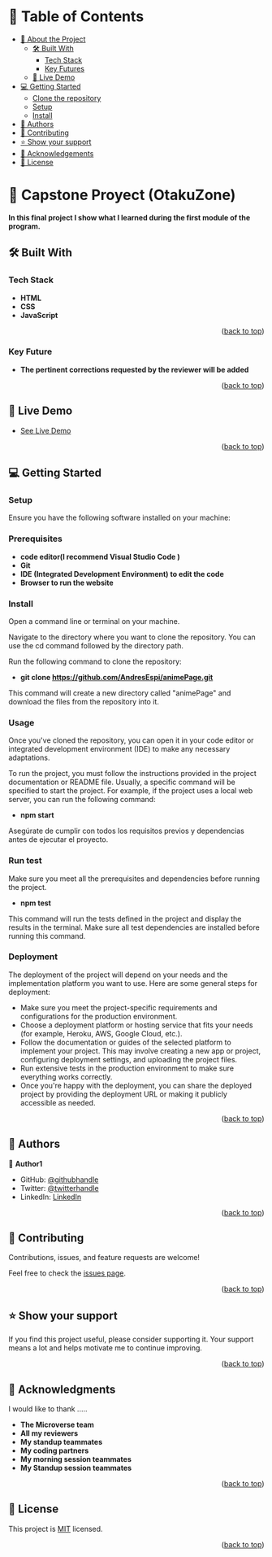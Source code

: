 <a name="readme-top"></a>
# 📗 Table of Contents

- [📖 About the Project](#about-project)
  - [🛠 Built With](#built-with)
    - [Tech Stack](#tech-stack)
    - [Key Futures](#key-futures)
  - [🚀 Live Demo](#live-demo)
- [💻 Getting Started](#getting-started)
  - [Clone the repository](#Clone-the-repository)
  - [Setup](#setup)
  - [Install](#install)
- [👥 Authors](#authors)
- [🤝 Contributing](#contributing)
- [⭐️ Show your support](#support)
- [🙏 Acknowledgements](#acknowledgements)
- [📝 License](#license)



# 📖 Capstone Proyect (OtakuZone) <a name="about-project"></a>

**In this final project I show what I learned during the first module of the program.** 

## 🛠 Built With <a name="built-with"></a>

### Tech Stack <a name="tech-stack"></a>

- **HTML**
- **CSS**
- **JavaScript**

<p align="right">(<a href="#readme-top">back to top</a>)</p>

### Key Future <a name="key-future"></a>

- **The pertinent corrections requested by the reviewer will be added**


<p align="right">(<a href="#readme-top">back to top</a>)</p>

## 🚀 Live Demo <a name="live-demo"></a>

- [See Live Demo](https://andresespi.github.io/animePage/)

<p align="right">(<a href="#readme-top">back to top</a>)</p>

## 💻 Getting Started <a name="getting-started"></a>
### Setup

Ensure you have the following software installed on your machine:

### Prerequisites

- **code editor(I recommend Visual Studio Code )**
- **Git**
- **IDE (Integrated Development Environment) to edit the code**
- **Browser to run the website**

### Install

Open a command line or terminal on your machine.

Navigate to the directory where you want to clone the repository. You can use the cd command followed by the directory path.

Run the following command to clone the repository:

- **git clone https://github.com/AndresEspi/animePage.git**

This command will create a new directory called "animePage" and download the files from the repository into it.

### Usage

Once you've cloned the repository, you can open it in your code editor or integrated development environment (IDE) to make any necessary adaptations.

To run the project, you must follow the instructions provided in the project documentation or README file. Usually, a specific command will be specified to start the project. For example, if the project uses a local web server, you can run the following command:

- **npm start**

Asegúrate de cumplir con todos los requisitos previos y dependencias antes de ejecutar el proyecto.


### Run test

Make sure you meet all the prerequisites and dependencies before running the project.

- **npm test**

This command will run the tests defined in the project and display the results in the terminal. Make sure all test dependencies are installed before running this command.  

### Deployment

The deployment of the project will depend on your needs and the implementation platform you want to use. Here are some general steps for deployment:

- Make sure you meet the project-specific requirements and configurations for the production environment.
- Choose a deployment platform or hosting service that fits your needs (for example, Heroku, AWS, Google Cloud, etc.).
- Follow the documentation or guides of the selected platform to implement your project. This may involve creating a new app or project, configuring deployment settings, and uploading the project files.
- Run extensive tests in the production environment to make sure everything works correctly.
- Once you're happy with the deployment, you can share the deployed project by providing the deployment URL or making it publicly accessible as needed.


<p align="right">(<a href="#readme-top">back to top</a>)</p>


## 👥 Authors <a name="AndresEspi"></a>

👤 **Author1**

- GitHub: [@githubhandle](https://github.com/AndresEspi)
- Twitter: [@twitterhandle](https://twitter.com/Andres_Esp1nosa)
- LinkedIn: [LinkedIn](https://www.linkedin.com/in/andres-espinosa-3bba67271/)

<p align="right">(<a href="#readme-top">back to top</a>)</p>

## 🤝 Contributing <a name="contributing"></a>

Contributions, issues, and feature requests are welcome!

Feel free to check the [issues page](https://github.com/AndresEspi/animePage/issues).

<p align="right">(<a href="#readme-top">back to top</a>)</p>


## ⭐️ Show your support <a name="support"></a>

If you find this project useful, please consider supporting it. Your support means a lot and helps motivate me to continue improving.

<p align="right">(<a href="#readme-top">back to top</a>)</p>


## 🙏 Acknowledgments <a name="acknowledgements"></a>

I would like to thank .....
- **The Microverse team**
- **All my reviewers**
- **My standup teammates**
- **My coding partners**
- **My morning session teammates**
- **My Standup session teammates**

<p align="right">(<a href="#readme-top">back to top</a>)</p>


## 📝 License <a name="license"></a>

This project is [MIT](./LICENSE) licensed.

<p align="right">(<a href="#readme-top">back to top</a>)</p>